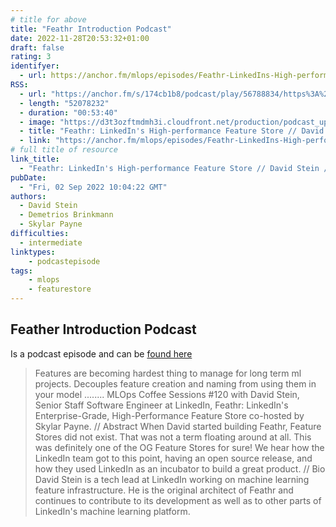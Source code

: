 ```yaml
---
# title for above
title: "Feathr Introduction Podcast"
date: 2022-11-28T20:53:32+01:00
draft: false
rating: 3
identifyer:
  - url: https://anchor.fm/mlops/episodes/Feathr-LinkedIns-High-performance-Feature-Store--David-Stein--Coffee-Sessions-120-e1n3id2
RSS:
  - url: "https://anchor.fm/s/174cb1b8/podcast/play/56788834/https%3A%2F%2Fd3ctxlq1ktw2nl.cloudfront.net%2Fstaging%2F2022-7-28%2F282935019-44100-2-27e0e24aba9e4.m4a"
  - length: "52078232"
  - duration: "00:53:40"
  - image: "https://d3t3ozftmdmh3i.cloudfront.net/production/podcast_uploaded_episode400/3809022/3809022-1661864739492-8087d9b729259.jpg"
  - title: "Feathr: LinkedIn's High-performance Feature Store // David Stein // Coffee Sessions #120"
  - link: "https://anchor.fm/mlops/episodes/Feathr-LinkedIns-High-performance-Feature-Store--David-Stein--Coffee-Sessions-120-e1n3id2"
# full title of resource
link_title:
  - "Feathr: LinkedIn's High-performance Feature Store // David Stein // Coffee Sessions #120"
pubDate:
  - "Fri, 02 Sep 2022 10:04:22 GMT"
authors:
  - David Stein
  - Demetrios Brinkmann
  - Skylar Payne
difficulties:
  - intermediate
linktypes:
    - podcastepisode
tags:
    - mlops
    - featurestore
---
```


## Feather Introduction Podcast
Is a podcast episode and can be [found here](https://anchor.fm/mlops/episodes/Feathr-LinkedIns-High-performance-Feature-Store--David-Stein--Coffee-Sessions-120-e1n3id2)

> Features are becoming hardest thing to manage for long term ml projects. Decouples feature creation and naming from using them in your model ........ MLOps Coffee Sessions #120 with David Stein, Senior Staff Software Engineer at LinkedIn, Feathr: LinkedIn's Enterprise-Grade, High-Performance Feature Store co-hosted by Skylar Payne. // Abstract When David started building Feathr, Feature Stores did not exist. That was not a term floating around at all. This was definitely one of the OG Feature Stores for sure!   We hear how the LinkedIn team got to this point, having an open source release, and how they used LinkedIn as an incubator to build a great product. // Bio David Stein is a tech lead at LinkedIn working on machine learning feature infrastructure. He is the original architect of Feathr and continues to contribute to its development as well as to other parts of LinkedIn's machine learning platform.

